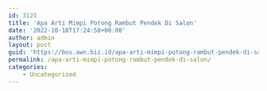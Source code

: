 ```yaml
---
id: 3125
title: 'Apa Arti Mimpi Potong Rambut Pendek Di Salon'
date: '2022-10-18T17:24:58+00:00'
author: admin
layout: post
guid: 'https://bos.awn.biz.id/apa-arti-mimpi-potong-rambut-pendek-di-salon/'
permalink: /apa-arti-mimpi-potong-rambut-pendek-di-salon/
categories:
    - Uncategorized
---
```


